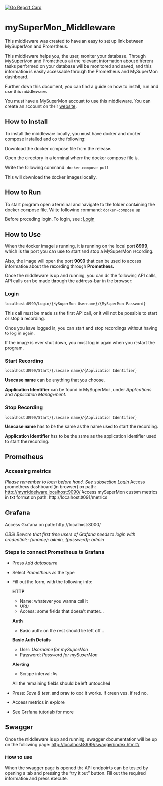 [![Go Report Card](https://goreportcard.com/badge/github.com/team7mysupermon/mySuperMon_Middleware)](https://goreportcard.com/report/github.com/team7mysupermon/mySuperMon_Middleware)

# mySuperMon_Middleware

This middleware was created to have an easy to set up link between MySuperMon and Prometheus.

This middleware helps you, the user, moniter your database. Through MySuperMon and Prometheus all the relevant information about different tasks performed on your database will be monitored and saved, and this information is easily accessable through the Prometheus and MySuperMon dashboard.

Further down this document, you can find a guide on how to install, run and use this middleware.

You must have a MySuperMon account to use this middleware. You can create an account on their [website](https://mysupermon.com/).

## How to Install

To install the middleware locally, you must have docker and docker compose installed and do the following:

Download the docker compose file from the release.

Open the directory in a terminal where the docker compose file is.

Write the following command:
```docker-compose pull```

This will download the docker images locally.

## How to Run

To start program open a terminal and navigate to the folder containing the docker compose file.
Write following command:
```docker-compose up```

Before proceding login. To login, see : [Login](#login)

## How to Use

When the docker image is running, it is running on the local port **8999**, which is the port you can use to start and stop a MySuperMon recording.

Also, the image will open the port **9090** that can be used to access information about the recording through **Prometheus.**

Once the middleware is up and running, you can do the following API calls, API calls can be made through the address-bar in the browser:

### Login

```
localhost:8999/Login/{MySuperMon Username}/{MySuperMon Password}
```

This call must be made as the first API call, or it will not be possible to start or stop a recording.

Once you have logged in, you can start and stop recordings without having to log in again.

If the image is ever shut down, you must log in again when you restart the program.

### Start Recording

```
localhost:8999/Start/{Usecase name}/{Application Identifier}
```

**Usecase name** can be anything that you choose.

**Application Identifier** can be found in MySuperMon, under *Applications* and *Application Management.*

### Stop Recording

```
localhost:8999/Start/{Usecase name}/{Application Identifier}
```

**Usecase name** has to be the same as the name used to start the recording.


**Application Identifier** has to be the same as the application identifier used to start the recording.

## **Prometheus**

### **Accessing metrics**

*Please remember to login before hand. See subsection [Login](#login)*
Access prometheus dashboard (in browser) on path: http://mymiddelware.localhost:9090/
Access mySuperMon custom metrics in txt format on path: http://localhost:9091/metrics

## **Grafana**

Access Grafana on path: http://localhost:3000/

*OBS! Beware that first time users of Grafana needs to login with credentials: {uname}: admin, {password}: admin*

### **Steps to connect Prometheus to Grafana**

- Press *Add datasource*
- Select *Prometheus* as the type
- Fill out the form, with the following info:

    **HTTP**
    - Name: whatever you wanna call it
    - URL:
    - Access:
    some fields that doesn't matter...
    
    **Auth**
    - Basic auth: on
    the rest should be left off...
    
    **Basic Auth Details**
    - User: *Username for mySuperMon*
    - Password: *Password for mySuperMon*
    
    **Alerting**
    - Scrape interval: 5s
    
    All the remaining fields should be left untouched

- Press: *Save & test*, and pray to god it works. If green yes, if red no.
- Access metrics in explore
- See Grafana tutorials for more

## Swagger

Once the middleware is up and running, swagger documentation will be up on the following page: [http://localhost:8999/swagger/index.html#/](http://localhost:8999/swagger/index.html#/)

### How to use

When the swagger page is opened the API endpoints can be tested by opening a tab and pressing the “try it out” button. Fill out the required information and press execute.
